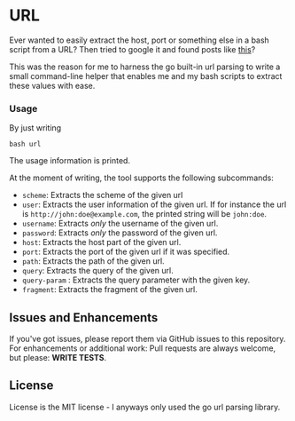 URL
===

Ever wanted to easily extract the host, port or something
else in a bash script from a URL? Then tried to google it
and found posts like [this](http://stackoverflow.com/questions/6174220/parse-url-in-shell-script)?

This was the reason for me to harness the go built-in url
parsing to write a small command-line helper that enables
me and my bash scripts to extract these values with ease.

### Usage

By just writing

``bash
url
``

The usage information is printed.

At the moment of writing, the tool supports the following subcommands:

* `scheme`: Extracts the scheme of the given url
* `user`: Extracts the user information of the given url. If for instance
  the url is `http://john:doe@example.com`, the printed string will be
  `john:doe`.
* `username`: Extracts _only_ the username of the given url.
* `password`: Extracts _only_ the password of the given url.
* `host`: Extracts the host part of the given url.
* `port`: Extracts the port of the given url if it was specified.
* `path`: Extracts the path of the given url.
* `query`: Extracts the query of the given url.
* `query-param` <name>: Extracts the query parameter with the given key.
* `fragment`: Extracts the fragment of the given url.

## Issues and Enhancements

If you've got issues, please report them via GitHub issues to this repository.
For enhancements or additional work: Pull requests are always welcome, but
please: __WRITE TESTS__.

## License

License is the MIT license - I anyways only used the go url parsing library.

